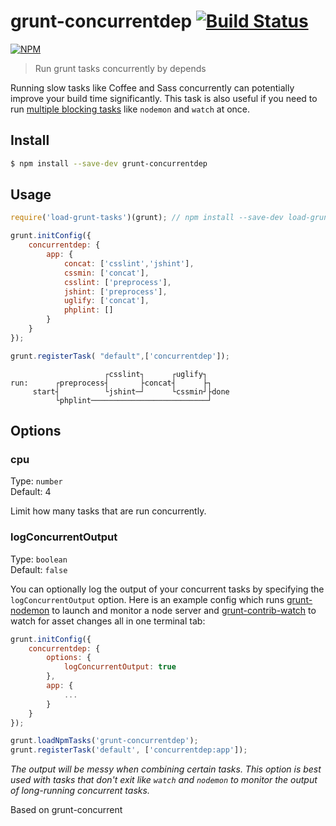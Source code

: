 # grunt-concurrentdep [![Build Status](https://travis-ci.org/askovpen/grunt-concurrentdep.svg?branch=master)](https://travis-ci.org/askovpen/grunt-concurrentdep)

[![NPM](https://nodei.co/npm/grunt-concurrentdep.png?downloads=true&downloadRank=true&stars=true)](https://nodei.co/npm/grunt-concurrentdep/)

> Run grunt tasks concurrently by depends

Running slow tasks like Coffee and Sass concurrently can potentially improve your build time significantly. This task is also useful if you need to run [multiple blocking tasks](#logconcurrentoutput) like `nodemon` and `watch` at once.


## Install

```sh
$ npm install --save-dev grunt-concurrentdep
```


## Usage

```js
require('load-grunt-tasks')(grunt); // npm install --save-dev load-grunt-tasks

grunt.initConfig({
    concurrentdep: {
        app: {
            concat: ['csslint','jshint'],
            cssmin: ['concat'],
            csslint: ['preprocess'],
            jshint: ['preprocess'],
            uglify: ['concat'],
            phplint: []
        }
    }
});

grunt.registerTask( "default",['concurrentdep']);
```


```
                     ┌csslint┐      ┌uglify┐
run:      ┌preprocess┤       ├concat┤      ├┐
     start┤          └jshint─┘      └cssmin┘├done
          └phplint──────────────────────────┘
```
## Options

### cpu

Type: `number`  
Default: 4

Limit how many tasks that are run concurrently.

### logConcurrentOutput

Type: `boolean`  
Default: `false`

You can optionally log the output of your concurrent tasks by specifying the `logConcurrentOutput` option. Here is an example config which runs [grunt-nodemon](https://github.com/ChrisWren/grunt-nodemon) to launch and monitor a node server and [grunt-contrib-watch](https://github.com/gruntjs/grunt-contrib-watch) to watch for asset changes all in one terminal tab:

```js
grunt.initConfig({
    concurrentdep: {
        options: {
            logConcurrentOutput: true
        },
        app: {
            ...
        }
    }
});

grunt.loadNpmTasks('grunt-concurrentdep');
grunt.registerTask('default', ['concurrentdep:app']);
```

*The output will be messy when combining certain tasks. This option is best used with tasks that don't exit like `watch` and `nodemon` to monitor the output of long-running concurrent tasks.*


Based on grunt-concurrent
